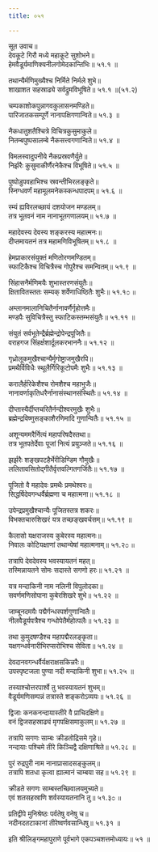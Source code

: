 ```yaml
---
title: ०५१

---
```

सूत उवाच॥  
देवकूटे गिरौ मध्ये महाकूटे सुशोभने॥  
हेमवैडूर्यमाणिक्यनीलगोमेदकान्तिभिः॥ ५१.१ ॥  
  
तथान्यैर्मणिमुख्यैश्च निर्मिते निर्मले शुभे॥  
शाखाशत सहस्राढ्ये सर्वद्रुमविभूषिते॥ ५१.१ ॥(५१.२)  
  
चम्पकाशोकपुन्नागवकुलासनमण्डिते॥  
पारिजातकसम्पूर्णे नानापक्षिगणान्विते॥ ५१.३ ॥  
  
नैकधातुशतैश्चित्रे विचित्रकुसुमाकुले॥  
नितम्बपुष्पसालम्बे नैकसत्त्वगणान्विते॥ ५१.४ ॥  
  
विमलस्वादुपनीये नैकप्रस्रवणैर्युते॥  
निर्झरैः कुसुमाकीर्णैरनेकैश्च विभूषिते॥ ५१.५ ॥  
  
पुष्पोडुपवहाभिश्च स्रवन्तीभिरलङ्कृते॥  
स्निग्धवर्णं महामूलमनेकस्कन्धपादपम्॥ ५१.६ ॥  
  
रम्यं ह्यविरलच्छायं दशयोजन मण्डलम्॥  
तत्र भूतवनं नाम नानाभूतगणालयम्॥ ५१.७ ॥  
  
महादेवस्य देवस्य शङ्करस्य महात्मनः॥  
दीप्तमायतनं तत्र महामणिविभूषितम्॥ ५१.८ ॥  
  
हेमप्राकारसंयुक्तं मणितोरणमण्डितम्॥  
स्फाटिकैश्च विचित्रैस्च गोपुरैश्च समन्वितम्॥ ५१.९ ॥  
  
सिंहासनैर्मणिमयैः शुभास्तरणसंयुतैः॥  
क्षितावितस्ततः सम्यक् शर्वेणाधिष्ठितैः शुभैः॥ ५१.१೦ ॥  
  
अम्लानमालानिचितैर्नानावर्णैर्गृहोत्तमैः॥  
मण्डपैः सुविचित्रैस्तु स्फाटिकस्तम्भसंयुतैः॥ ५१.११ ॥  
  
संयुतं सर्वभूतेन्द्रैर्ब्रह्मेन्द्रोपेन्द्रपूजितैः॥  
वराहगज सिंहर्क्षशार्दूलकरभाननैः॥ ५१.१२ ॥  
  
गृध्रोलूकमुखैश्चान्यैर्मृगोष्ट्राजमुखैरपि॥  
प्रमथैर्विविधैः स्थूलैर्गिरिकूटोपमैः शुभैः॥ ५१.१३ ॥  
  
करालैर्हरिकेशैश्च रोमशैश्च महाभुजैः॥  
नानावर्णाकृतिधरैर्नानासंस्थानसंस्थितैः॥ ५१.१४ ॥  
  
दीप्तास्यैर्दीप्तचरितैर्नन्दीश्वरमुखैः शुभैः॥  
ब्रह्मेन्द्रविष्णुसङ्काशैरणिमादि गुणान्वितैः॥ ५१.१५ ॥  
  
अशून्यममरैर्नित्यं महापरिषदैस्तथा॥  
तत्र भूतपतेर्देवाः पूजां नित्यं प्रयुञ्जते॥ ५१.१६ ॥  
  
झर्झरैः शङ्खपटहैर्भेरीडिण्डिम गौमुखैः॥  
ललितावसितोद्गीतैर्वृत्तवल्गितगर्जितैः॥ ५१.१७ ॥  
  
पूजितो वै महादेवः प्रमथैः प्रमथेश्वरः॥  
सिद्धर्षिदेवगन्धर्वैर्ब्रह्मणा च महात्मना॥ ५१.१८ ॥  
  
उपेन्द्रप्रमुखैश्चान्यैः पूजितस्तत्र शकरः॥  
विभक्तचारुशिखरं यत्र तच्छङ्खवर्चसम्॥ ५१.१९ ॥  
  
कैलासो यक्षराजस्य कुबेरस्य महात्मनः॥  
निवालः कोटियक्षाणां तथान्येषां महात्मनाम्॥ ५१.२೦ ॥  
  
तत्रापि देवदेवस्य भवस्यायतनं महत्॥  
तस्मिन्नायतने सोमः सदास्ते सगणो हरः॥ ५१.२१ ॥  
  
यत्र मन्दाकिनी नाम नलिनी विपुलोदका॥  
सवर्णमणिसोपाना कुबेरशिखरे शुभे॥ ५१.२२ ॥  
  
जाम्बूनदमयैः पद्मैर्गन्धस्पर्शगुणान्वितैः॥  
नीलवैडूर्यपत्रैश्च गन्धोपेतैर्महोत्पलैः॥ ५१.२३ ॥  
  
तथा कुमुदषण्डैश्च महापद्मैरलङ्कृता॥  
यक्षगन्धर्वनारीभिरप्सरोभिश्च सेविता॥ ५१.२४ ॥  
  
देवदानवगन्धर्वैर्यक्षराक्षसकिन्नरैः॥  
उपस्पृष्टजला पुण्या नदी मन्दाकिनी शुभा॥ ५१.२५ ॥  
  
तस्याश्चोत्तरपार्श्वे तु भवस्यायतनं शुभम्॥  
वैडूर्यमणिसम्पन्नं तत्रास्ते शङ्करोऽव्ययः॥ ५१.२६ ॥  
  
द्विजाः कनकनन्दायास्तीरे वै प्राचिदक्षिणे॥  
वनं द्विजसहस्राढ्यं मृगपक्षिसमाकुलम्॥ ५१.२७ ॥  
  
तत्रापि सगणः साम्बः क्रीडतोद्रिसमे गृहे॥  
नन्दायाः पश्चिमे तीरे किञ्चिद्वै दक्षिणाश्रिते॥ ५१.२८ ॥  
  
पुरं रुद्रपुरी नाम नानाप्रासादसङ्कुलम्॥  
तत्रापि शतधा कृत्वा ह्यात्मानं चाम्बया सह॥ ५१.२९ ॥  
  
क्रीडते सगणः साम्बस्तच्छिवालयमुच्यते॥  
एवं शतसहस्राणि शर्वस्यायतनानि तु॥ ५१.३೦ ॥  
  
प्रतिद्वीपे मुनिश्रेष्ठः पर्वतेषु वनेषु च॥  
नदीनदतटाकानां तीरेष्वर्णवसान्धिषु॥ ५१.३१ ॥  
  
इति श्रीलिङ्गमहापुराणे पूर्वभागे एकपञ्चशत्तमोध्यायः॥ ५१ ॥